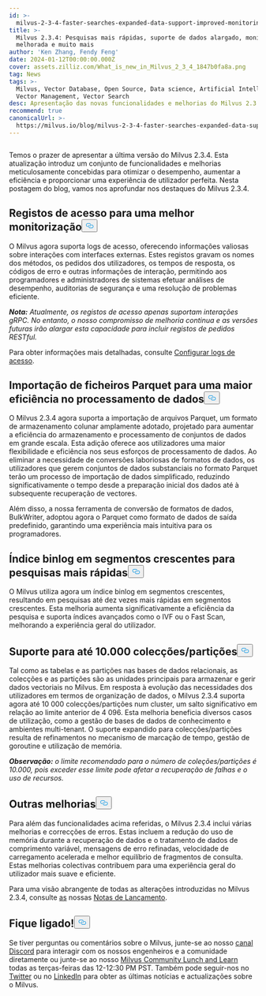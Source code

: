 ```yaml
---
id: >-
  milvus-2-3-4-faster-searches-expanded-data-support-improved-monitoring-and-more.md
title: >-
  Milvus 2.3.4: Pesquisas mais rápidas, suporte de dados alargado, monitorização
  melhorada e muito mais
author: 'Ken Zhang, Fendy Feng'
date: 2024-01-12T00:00:00.000Z
cover: assets.zilliz.com/What_is_new_in_Milvus_2_3_4_1847b0fa8a.png
tag: News
tags: >-
  Milvus, Vector Database, Open Source, Data science, Artificial Intelligence,
  Vector Management, Vector Search
desc: Apresentação das novas funcionalidades e melhorias do Milvus 2.3.4
recommend: true
canonicalUrl: >-
  https://milvus.io/blog/milvus-2-3-4-faster-searches-expanded-data-support-improved-monitoring-and-more.md
---
```

<p>
  <span class="img-wrapper">
    <img translate="no" src="https://assets.zilliz.com/What_is_new_in_Milvus_2_3_4_1847b0fa8a.png" alt="" class="doc-image" id="" />
    <span></span>
  </span>
</p>
<p>Temos o prazer de apresentar a última versão do Milvus 2.3.4. Esta atualização introduz um conjunto de funcionalidades e melhorias meticulosamente concebidas para otimizar o desempenho, aumentar a eficiência e proporcionar uma experiência de utilizador perfeita. Nesta postagem do blog, vamos nos aprofundar nos destaques do Milvus 2.3.4.</p>
<h2 id="Access-logs-for-improved-monitoring" class="common-anchor-header">Registos de acesso para uma melhor monitorização<button data-href="#Access-logs-for-improved-monitoring" class="anchor-icon" translate="no">
      <svg translate="no"
        aria-hidden="true"
        focusable="false"
        height="20"
        version="1.1"
        viewBox="0 0 16 16"
        width="16"
      >
        <path
          fill="#0092E4"
          fill-rule="evenodd"
          d="M4 9h1v1H4c-1.5 0-3-1.69-3-3.5S2.55 3 4 3h4c1.45 0 3 1.69 3 3.5 0 1.41-.91 2.72-2 3.25V8.59c.58-.45 1-1.27 1-2.09C10 5.22 8.98 4 8 4H4c-.98 0-2 1.22-2 2.5S3 9 4 9zm9-3h-1v1h1c1 0 2 1.22 2 2.5S13.98 12 13 12H9c-.98 0-2-1.22-2-2.5 0-.83.42-1.64 1-2.09V6.25c-1.09.53-2 1.84-2 3.25C6 11.31 7.55 13 9 13h4c1.45 0 3-1.69 3-3.5S14.5 6 13 6z"
        ></path>
      </svg>
    </button></h2><p>O Milvus agora suporta logs de acesso, oferecendo informações valiosas sobre interações com interfaces externas. Estes registos gravam os nomes dos métodos, os pedidos dos utilizadores, os tempos de resposta, os códigos de erro e outras informações de interação, permitindo aos programadores e administradores de sistemas efetuar análises de desempenho, auditorias de segurança e uma resolução de problemas eficiente.</p>
<p><strong><em>Nota:</em></strong> <em>Atualmente, os registos de acesso apenas suportam interações gRPC. No entanto, o nosso compromisso de melhoria continua e as versões futuras irão alargar esta capacidade para incluir registos de pedidos RESTful.</em></p>
<p>Para obter informações mais detalhadas, consulte <a href="https://milvus.io/docs/configure_access_logs.md">Configurar logs de acesso</a>.</p>
<h2 id="Parquet-file-imports-for-enhanced-data-processing-efficiency" class="common-anchor-header">Importação de ficheiros Parquet para uma maior eficiência no processamento de dados<button data-href="#Parquet-file-imports-for-enhanced-data-processing-efficiency" class="anchor-icon" translate="no">
      <svg translate="no"
        aria-hidden="true"
        focusable="false"
        height="20"
        version="1.1"
        viewBox="0 0 16 16"
        width="16"
      >
        <path
          fill="#0092E4"
          fill-rule="evenodd"
          d="M4 9h1v1H4c-1.5 0-3-1.69-3-3.5S2.55 3 4 3h4c1.45 0 3 1.69 3 3.5 0 1.41-.91 2.72-2 3.25V8.59c.58-.45 1-1.27 1-2.09C10 5.22 8.98 4 8 4H4c-.98 0-2 1.22-2 2.5S3 9 4 9zm9-3h-1v1h1c1 0 2 1.22 2 2.5S13.98 12 13 12H9c-.98 0-2-1.22-2-2.5 0-.83.42-1.64 1-2.09V6.25c-1.09.53-2 1.84-2 3.25C6 11.31 7.55 13 9 13h4c1.45 0 3-1.69 3-3.5S14.5 6 13 6z"
        ></path>
      </svg>
    </button></h2><p>O Milvus 2.3.4 agora suporta a importação de arquivos Parquet, um formato de armazenamento colunar amplamente adotado, projetado para aumentar a eficiência do armazenamento e processamento de conjuntos de dados em grande escala. Esta adição oferece aos utilizadores uma maior flexibilidade e eficiência nos seus esforços de processamento de dados. Ao eliminar a necessidade de conversões laboriosas de formatos de dados, os utilizadores que gerem conjuntos de dados substanciais no formato Parquet terão um processo de importação de dados simplificado, reduzindo significativamente o tempo desde a preparação inicial dos dados até à subsequente recuperação de vectores.</p>
<p>Além disso, a nossa ferramenta de conversão de formatos de dados, BulkWriter, adoptou agora o Parquet como formato de dados de saída predefinido, garantindo uma experiência mais intuitiva para os programadores.</p>
<h2 id="Binlog-index-on-growing-segments-for-faster-searches" class="common-anchor-header">Índice binlog em segmentos crescentes para pesquisas mais rápidas<button data-href="#Binlog-index-on-growing-segments-for-faster-searches" class="anchor-icon" translate="no">
      <svg translate="no"
        aria-hidden="true"
        focusable="false"
        height="20"
        version="1.1"
        viewBox="0 0 16 16"
        width="16"
      >
        <path
          fill="#0092E4"
          fill-rule="evenodd"
          d="M4 9h1v1H4c-1.5 0-3-1.69-3-3.5S2.55 3 4 3h4c1.45 0 3 1.69 3 3.5 0 1.41-.91 2.72-2 3.25V8.59c.58-.45 1-1.27 1-2.09C10 5.22 8.98 4 8 4H4c-.98 0-2 1.22-2 2.5S3 9 4 9zm9-3h-1v1h1c1 0 2 1.22 2 2.5S13.98 12 13 12H9c-.98 0-2-1.22-2-2.5 0-.83.42-1.64 1-2.09V6.25c-1.09.53-2 1.84-2 3.25C6 11.31 7.55 13 9 13h4c1.45 0 3-1.69 3-3.5S14.5 6 13 6z"
        ></path>
      </svg>
    </button></h2><p>O Milvus utiliza agora um índice binlog em segmentos crescentes, resultando em pesquisas até dez vezes mais rápidas em segmentos crescentes. Esta melhoria aumenta significativamente a eficiência da pesquisa e suporta índices avançados como o IVF ou o Fast Scan, melhorando a experiência geral do utilizador.</p>
<h2 id="Support-for-up-to-10000-collectionspartitions" class="common-anchor-header">Suporte para até 10.000 colecções/partições<button data-href="#Support-for-up-to-10000-collectionspartitions" class="anchor-icon" translate="no">
      <svg translate="no"
        aria-hidden="true"
        focusable="false"
        height="20"
        version="1.1"
        viewBox="0 0 16 16"
        width="16"
      >
        <path
          fill="#0092E4"
          fill-rule="evenodd"
          d="M4 9h1v1H4c-1.5 0-3-1.69-3-3.5S2.55 3 4 3h4c1.45 0 3 1.69 3 3.5 0 1.41-.91 2.72-2 3.25V8.59c.58-.45 1-1.27 1-2.09C10 5.22 8.98 4 8 4H4c-.98 0-2 1.22-2 2.5S3 9 4 9zm9-3h-1v1h1c1 0 2 1.22 2 2.5S13.98 12 13 12H9c-.98 0-2-1.22-2-2.5 0-.83.42-1.64 1-2.09V6.25c-1.09.53-2 1.84-2 3.25C6 11.31 7.55 13 9 13h4c1.45 0 3-1.69 3-3.5S14.5 6 13 6z"
        ></path>
      </svg>
    </button></h2><p>Tal como as tabelas e as partições nas bases de dados relacionais, as colecções e as partições são as unidades principais para armazenar e gerir dados vectoriais no Milvus. Em resposta à evolução das necessidades dos utilizadores em termos de organização de dados, o Milvus 2.3.4 suporta agora até 10 000 colecções/partições num cluster, um salto significativo em relação ao limite anterior de 4 096. Esta melhoria beneficia diversos casos de utilização, como a gestão de bases de dados de conhecimento e ambientes multi-tenant. O suporte expandido para colecções/partições resulta de refinamentos no mecanismo de marcação de tempo, gestão de goroutine e utilização de memória.</p>
<p><strong><em>Observação:</em></strong> <em>o limite recomendado para o número de coleções/partições é 10.000, pois exceder esse limite pode afetar a recuperação de falhas e o uso de recursos.</em></p>
<h2 id="Other-enhancements" class="common-anchor-header">Outras melhorias<button data-href="#Other-enhancements" class="anchor-icon" translate="no">
      <svg translate="no"
        aria-hidden="true"
        focusable="false"
        height="20"
        version="1.1"
        viewBox="0 0 16 16"
        width="16"
      >
        <path
          fill="#0092E4"
          fill-rule="evenodd"
          d="M4 9h1v1H4c-1.5 0-3-1.69-3-3.5S2.55 3 4 3h4c1.45 0 3 1.69 3 3.5 0 1.41-.91 2.72-2 3.25V8.59c.58-.45 1-1.27 1-2.09C10 5.22 8.98 4 8 4H4c-.98 0-2 1.22-2 2.5S3 9 4 9zm9-3h-1v1h1c1 0 2 1.22 2 2.5S13.98 12 13 12H9c-.98 0-2-1.22-2-2.5 0-.83.42-1.64 1-2.09V6.25c-1.09.53-2 1.84-2 3.25C6 11.31 7.55 13 9 13h4c1.45 0 3-1.69 3-3.5S14.5 6 13 6z"
        ></path>
      </svg>
    </button></h2><p>Para além das funcionalidades acima referidas, o Milvus 2.3.4 inclui várias melhorias e correcções de erros. Estas incluem a redução do uso de memória durante a recuperação de dados e o tratamento de dados de comprimento variável, mensagens de erro refinadas, velocidade de carregamento acelerada e melhor equilíbrio de fragmentos de consulta. Estas melhorias colectivas contribuem para uma experiência geral do utilizador mais suave e eficiente.</p>
<p>Para uma visão abrangente de todas as alterações introduzidas no Milvus 2.3.4, consulte <a href="https://milvus.io/docs/release_notes.md#v234">as</a> nossas <a href="https://milvus.io/docs/release_notes.md#v234">Notas de Lançamento</a>.</p>
<h2 id="Stay-connected" class="common-anchor-header">Fique ligado!<button data-href="#Stay-connected" class="anchor-icon" translate="no">
      <svg translate="no"
        aria-hidden="true"
        focusable="false"
        height="20"
        version="1.1"
        viewBox="0 0 16 16"
        width="16"
      >
        <path
          fill="#0092E4"
          fill-rule="evenodd"
          d="M4 9h1v1H4c-1.5 0-3-1.69-3-3.5S2.55 3 4 3h4c1.45 0 3 1.69 3 3.5 0 1.41-.91 2.72-2 3.25V8.59c.58-.45 1-1.27 1-2.09C10 5.22 8.98 4 8 4H4c-.98 0-2 1.22-2 2.5S3 9 4 9zm9-3h-1v1h1c1 0 2 1.22 2 2.5S13.98 12 13 12H9c-.98 0-2-1.22-2-2.5 0-.83.42-1.64 1-2.09V6.25c-1.09.53-2 1.84-2 3.25C6 11.31 7.55 13 9 13h4c1.45 0 3-1.69 3-3.5S14.5 6 13 6z"
        ></path>
      </svg>
    </button></h2><p>Se tiver perguntas ou comentários sobre o Milvus, junte-se ao nosso <a href="https://discord.com/invite/8uyFbECzPX">canal Discord</a> para interagir com os nossos engenheiros e a comunidade diretamente ou junte-se ao nosso <a href="https://discord.com/invite/RjNbk8RR4f">Milvus Community Lunch and Learn</a> todas as terças-feiras das 12-12:30 PM PST. Também pode seguir-nos no <a href="https://twitter.com/milvusio">Twitter</a> ou no <a href="https://www.linkedin.com/company/the-milvus-project">LinkedIn</a> para obter as últimas notícias e actualizações sobre o Milvus.</p>
